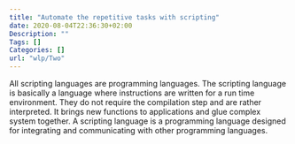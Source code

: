 ```yaml
---
title: "Automate the repetitive tasks with scripting"
date: 2020-08-04T22:36:30+02:00
Description: ""
Tags: []
Categories: []
url: "wlp/Two"
---
```

All scripting languages are programming languages. The scripting language is basically a language where instructions are written for a run time environment. They do not require the compilation step and are rather interpreted. It brings new functions to applications and glue complex system together. A scripting language is a programming language designed for integrating and communicating with other programming languages.